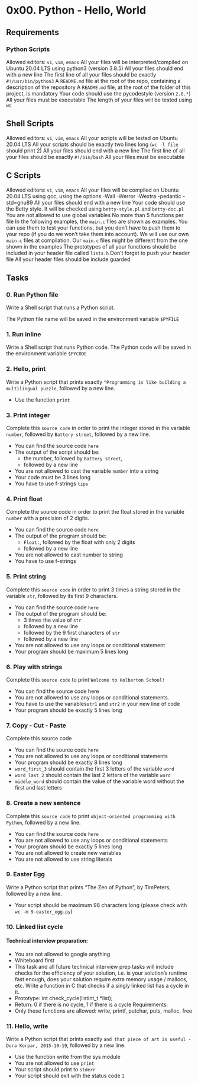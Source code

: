 # 0x00. Python - Hello, World

## Requirements

### Python Scripts

Allowed editors: `vi`, `vim`, `emacs`
All your files will be interpreted/compiled on Ubuntu 20.04 LTS using python3 (version 3.8.5)
All your files should end with a new line
The first line of all your files should be exactly `#!/usr/bin/python3`
A `README.md` file at the root of the repo, containing a description of the repository
A `README.md` file, at the root of the folder of this project, is mandatory
Your code should use the pycodestyle (version `2.8.*`)
All your files must be executable
The length of your files will be tested using `wc`

## Shell Scripts
Allowed editors: `vi`, `vim`, `emacs`
All your scripts will be tested on Ubuntu 20.04 LTS
All your scripts should be exactly two lines long (`wc -l file` should print 2)
All your files should end with a new line
The first line of all your files should be exactly `#!/bin/bash`
All your files must be executable

## C Scripts
Allowed editors: `vi`, `vim`, `emacs`
All your files will be compiled on Ubuntu 20.04 LTS using gcc, using the options -Wall -Werror -Wextra -pedantic -std=gnu89
All your files should end with a new line
Your code should use the Betty style. It will be checked using `betty-style.pl` and `betty-doc.pl`
You are not allowed to use global variables
No more than 5 functions per file
In the following examples, the `main.c` files are shown as examples. You can use them to test your functions, but you don’t have to push them to your repo (if you do we won’t take them into account). We will use our own `main.c` files at compilation. Our `main.c` files might be different from the one shown in the examples
The prototypes of all your functions should be included in your header file called `lists.h`
Don’t forget to push your header file
All your header files should be include guarded

## Tasks

### 0. Run Python file
Write a Shell script that runs a Python script.

The Python file name will be saved in the environment variable `$PYFILE`

### 1. Run inline
Write a Shell script that runs Python code.
The Python code will be saved in the environment variable `$PYCODE`

### 2. Hello, print
Write a Python script that prints exactly `"Programming is like building a multilingual puzzle`, followed by a new line.
* Use the function `print`

### 3. Print integer
Complete this `source code` in order to print the integer stored in the variable `number`, followed by `Battery street`, followed by a new line.
* You can find the source code `here`
* The output of the script should be:
	* the number, followed by `Battery street`,
	* followed by a new line
* You are not allowed to cast the variable `number` into a string
* Your code must be 3 lines long
* You have to use f-strings `tips`

### 4. Print float
Complete the source code in order to print the float stored in the variable `number` with a precision of 2 digits.
* You can find the source code `here`
* The output of the program should be:
	* `Float:`, followed by the float with only 2 digits
	* followed by a new line
* You are not allowed to cast number to string
* You have to use f-strings

### 5. Print string
Complete this `source code` in order to print 3 times a string stored in the variable `str`, followed by its first 9 characters.
* You can find the source code `here`
* The output of the program should be:
	* 3 times the value of `str`
	* followed by a new line
	* followed by the 9 first characters of `str`
	* followed by a new line
* You are not allowed to use any loops or conditional statement
* Your program should be maximum 5 lines long

### 6. Play with strings
Complete this `source code` to print `Welcome to Holberton School!`
* You can find the source code here
* You are not allowed to use any loops or conditional statements.
* You have to use the variables`str1` and `str2` in your new line of code
* Your program should be exactly 5 lines long

### 7. Copy - Cut - Paste
Complete this source code
* You can find the source code `here`
* You are not allowed to use any loops or conditional statements
* Your program should be exactly 8 lines long
* `word_first_3` should contain the first 3 letters of the variable `word`
* `word_last_2` should contain the last 2 letters of the variable `word`
* `middle_word` should contain the value of the variable word without the first and last letters

### 8. Create a new sentence
Complete this `source code` to print `object-oriented programming with Python`, followed by a new line.
* You can find the source code `here`
* You are not allowed to use any loops or conditional statements
* Your program should be exactly 5 lines long
* You are not allowed to create new variables
* You are not allowed to use string literals 

### 9. Easter Egg
Write a Python script that prints “The Zen of Python”, by TimPeters, followed by a new line.
* Your script should be maximum 98 characters long (please check with `wc -m 9-easter_egg.py`) 

### 10. Linked list cycle
#### Technical interview preparation:
* You are not allowed to google anything
* Whiteboard first
* This task and all future technical interview prep tasks will include checks for the efficiency of your solution, i.e. is your solution’s runtime fast enough, does your solution require extra memory usage / mallocs, etc.
Write a function in C that checks if a singly linked list has a cycle in it.
* Prototype: int check_cycle(listint_t *list);
* Return: 0 if there is no cycle, 1 if there is a cycle
Requirements:
* Only these functions are allowed: write, printf, putchar, puts, malloc, free

### 11. Hello, write
Write a Python script that prints exactly `and that piece of art is useful - Dora Korpar, 2015-10-19`, followed by a new line.
* Use the function write from the sys module
* You are not allowed to use `print`
* Your script should print to `stderr`
* Your script should exit with the status code `1`

### 
